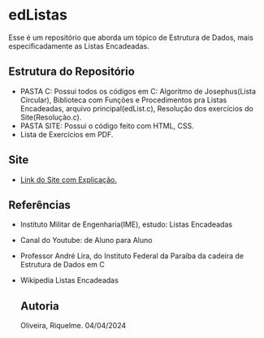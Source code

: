 # edListas
Esse é um repositório que aborda um tópico de Estrutura de Dados, mais especificadamente as Listas Encadeadas.

## Estrutura do Repositório
- PASTA C: Possui todos os códigos em C: Algoritmo de Josephus(Lista Circular), Biblioteca com Funções e Procedimentos pra Listas Encadeadas, arquivo principal(edList.c), Resolução dos exercícios do Site(Resolução.c).
- PASTA SITE: Possui o código feito com HTML, CSS.
- Lista de Exercícios em PDF.

## Site
- <a href="https://edlistas.netlify.app/">Link do Site com Explicação.</a>

## Referências
- Instituto Militar de Engenharia(IME), estudo: Listas Encadeadas
- Canal do Youtube: de Aluno para Aluno
- Professor André Lira, do Instituto Federal da Paraíba da cadeira de Estrutura de Dados em C
- Wikipedia Listas Encadeadas

  ## Autoria
  Oliveira, Riquelme. 04/04/2024

